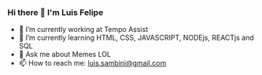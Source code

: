 ### Hi there 👋 I'm Luis Felipe



- 🔭 I’m currently working at Tempo Assist
- 🌱 I’m currently learning HTML, CSS, JAVASCRIPT, NODEjs, REACTjs and SQL
- 💬 Ask me about Memes LOL
- 📫 How to reach me: luis.sambini@gmail.com

